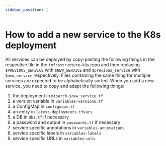 ```yaml
---
sidebar_position: 1
---
```


# How to add a new service to the K8s deployment

All services can be deployed by copy-pasting the following things in the respective file in the `infrastructure-k8s` repo and then replacing `$PREVIOUS_SERVICE` with `$NEW_SERVICE` and `$previous_service` with `$new_service` respectively.
Files containing the same thing for multiple services are expected to be alphabetically sorted.
When you add a new service, you need to copy and adapt the following things:

1. the deployment in `misarch-$new_service.tf`
1. a version variable in `variables-versions.tf`
1. a ConfigMap in `configmaps.tf`
1. an entry in `latest-deployments.tfvars`
1. a DB in `dbs.tf` if necessary
1. a password and output in `passwords.tf` if necessary
1. service specific annotations in `variables-annotations`
1. service specific labels in `variables-labels`
1. service specific URLs in `variables-urls`
